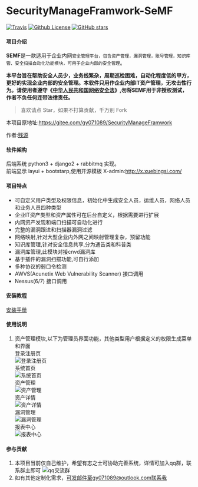 # SecurityManageFramwork-SeMF 
[![Travis](https://img.shields.io/badge/Python-3.x-blue.svg)](https://www.python.org/)
[![Github License](https://img.shields.io/aur/license/yaourt.svg)](https://github.com/zhaoweiho/SecurityManageFramwork/blob/master/LICENSE)
[![GitHub stars](https://img.shields.io/github/stars/zhaoweiho/SecurityManageFramwork.svg)](https://github.com/zhaoweiho/SecurityManageFramwork/stargazers)


#### 项目介绍
**SEMF**是一款适用于企业内网`安全管理平台，包含资产管理，漏洞管理，账号管理，知识库管、安全扫描自动化功能模块，可用于企业内部的安全管理`。

**本平台旨在帮助安全人员少，业务线繁杂，周期巡检困难，自动化程度低的甲方，更好的实现企业内部的安全管理。本软件只用作企业内部IT资产管理，无攻击性行为。请使用者遵守《[中华人民共和国网络安全法](http://www.npc.gov.cn/npc/xinwen/2016-11/07/content_2001605.htm)》,勿将SEMF用于非授权测试，作者不负任何连带法律责任。**
> 喜欢请点 Star，如果不打算贡献，千万别 Fork


本项目原地址:https://gitee.com/gy071089/SecurityManageFramwork

作者:[残源](https://my.oschina.net/u/3867729)<br />


#### 软件架构
后端系统 python3 + django2 + rabbitmq 实现。<br />
前端显示 layui + bootstarp,使用开源模板 X-admin:http://x.xuebingsi.com/

#### 项目特点
-  可自定义用户类型及权限信息，初始化中生成安全人员，运维人员，网络人员和业务人员四种类型
-  企业IT资产类型和资产属性可在后台自定义，根据需要进行扩展
-  内网资产发现和端口扫描可自动化进行
-  完整的漏洞跟进和扫描器漏洞过滤
-  网络映射,针对大型企业内外网之间映射管理复杂，预留功能
-  知识库管理,针对安全信息共享,分为通告类和科普类
-  漏洞库管理,此模块对接cnvd漏洞库
-  基于插件的漏洞扫描功能,可自行添加
-  多种协议的弱口令检测
-  AWVS(Acunetix Web Vulnerability Scanner) 接口调用
-  Nessus(6/7) 接口调用

#### 安装教程

[安装手册](https://github.com/zhaoweiho/SecurityManageFramwork/tree/master/doc/install_zh.md)

#### 使用说明

1. 资产管理模块,以下为管理员界面功能，其他类型用户根据定义的权限生成菜单和界面
    <br>登录注册页</br>
    ![登录注册页](https://raw.githubusercontent.com/zhaoweiho/SecurityManageFramwork/master/doc/image/113258_154ca8d5_1390378.png "屏幕截图.png")
    <br>系统首页</br>
    ![系统首页](https://raw.githubusercontent.com/zhaoweiho/SecurityManageFramwork/master/doc/image/113454_07c46a58_1390378.png "屏幕截图.png")
    <br>资产管理</br>
    ![资产管理](https://raw.githubusercontent.com/zhaoweiho/SecurityManageFramwork/master/doc/image/113543_6a6973ec_1390378.png "屏幕截图.png")
    <br>资产详情</br>
    ![资产详情](https://raw.githubusercontent.com/zhaoweiho/SecurityManageFramwork/master/doc/image/114021_ef591ca3_1390378.png "屏幕截图.png")
    <br>漏洞管理</br>
    ![漏洞管理](https://raw.githubusercontent.com/zhaoweiho/SecurityManageFramwork/master/doc/image/113714_90826f30_1390378.png "屏幕截图.png")
    <br>报表中心</br>
    ![报表中心](https://raw.githubusercontent.com/zhaoweiho/SecurityManageFramwork/master/doc/image/114106_3cf15048_1390378.png "屏幕截图.png")
    
#### 参与贡献

1.  本项目当前仅自己维护，希望有志之士可协助完善系统，详情可加入qq群，联系群主即可
    ![qq交流群](https://raw.githubusercontent.com/zhaoweiho/SecurityManageFramwork/master/doc/image/114130_0e8d0451_1390378.png "屏幕截图.png")
2.  如有其他定制化需求，可发邮件至gy071089@outlook.com联系我

